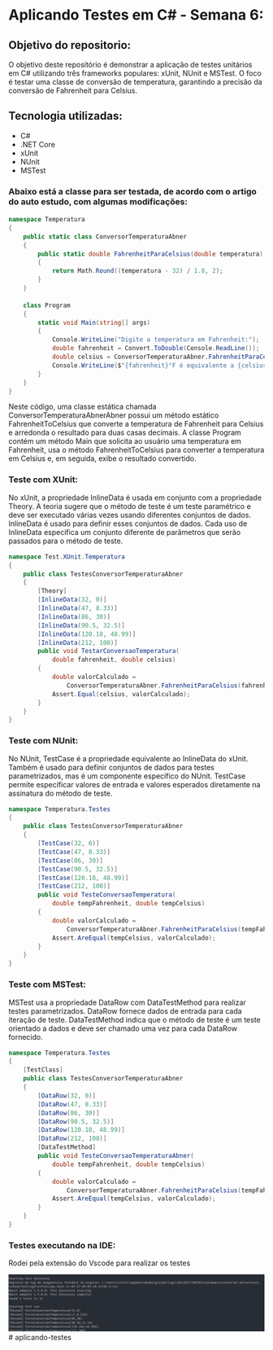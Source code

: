 # Aplicando Testes em C# - Semana 6:

## Objetivo do repositorio:

O objetivo deste repositório é demonstrar a aplicação de testes unitários em C# utilizando três frameworks populares: xUnit, NUnit e MSTest. O foco é testar uma classe de conversão de temperatura, garantindo a precisão da conversão de Fahrenheit para Celsius.

## Tecnologia utilizadas:

- C#
- .NET Core
- xUnit
- NUnit
- MSTest


### Abaixo está a classe para ser testada, de acordo com o artigo do auto estudo, com algumas modificações:

```csharp
namespace Temperatura
{
    public static class ConversorTemperaturaAbner
    {
        public static double FahrenheitParaCelsius(double temperatura)
        {
            return Math.Round((temperatura - 32) / 1.8, 2); 
        }
    }

    class Program
    {
        static void Main(string[] args)
        {
            Console.WriteLine("Digite a temperatura em Fahrenheit:");
            double fahrenheit = Convert.ToDouble(Console.ReadLine());
            double celsius = ConversorTemperaturaAbner.FahrenheitParaCelsius(fahrenheit);
            Console.WriteLine($"{fahrenheit}°F é equivalente a {celsius}°C.");
        }
    }
}

```
Neste código, uma classe estática chamada ConversorTemperaturaAbnerAbner possui um método estático FahrenheitToCelsius que converte a temperatura de Fahrenheit para Celsius e arredonda o resultado para duas casas decimais.  A classe Program contém um método Main que solicita ao usuário uma temperatura em Fahrenheit, usa o método FahrenheitToCelsius para converter a temperatura em Celsius e, em seguida, exibe o resultado convertido.

### Teste com XUnit:

No xUnit, a propriedade InlineData é usada em conjunto com a propriedade Theory. A teoria sugere que o método de teste é um teste paramétrico e deve ser executado várias vezes usando diferentes conjuntos de dados. InlineData é usado para definir esses conjuntos de dados. Cada uso de InlineData especifica um conjunto diferente de parâmetros que serão passados ​​para o método de teste.

```csharp
namespace Test.XUnit.Temperatura
{
    public class TestesConversorTemperaturaAbner
    {
        [Theory]
        [InlineData(32, 0)]
        [InlineData(47, 8.33)]
        [InlineData(86, 30)]
        [InlineData(90.5, 32.5)]
        [InlineData(120.18, 48.99)]
        [InlineData(212, 100)]
        public void TestarConversaoTemperatura(
            double fahrenheit, double celsius)
        {
            double valorCalculado =
                ConversorTemperaturaAbner.FahrenheitParaCelsius(fahrenheit);
            Assert.Equal(celsius, valorCalculado);
        }
    }
}
```

### Teste com NUnit:

No NUnit, TestCase é a propriedade equivalente ao InlineData do xUnit. Também é usado para definir conjuntos de dados para testes parametrizados, mas é um componente específico do NUnit. TestCase permite especificar valores de entrada e valores esperados diretamente na assinatura do método de teste.

```csharp
namespace Temperatura.Testes
{
    public class TestesConversorTemperaturaAbner
    {
        [TestCase(32, 0)]
        [TestCase(47, 8.33)]
        [TestCase(86, 30)]
        [TestCase(90.5, 32.5)]
        [TestCase(120.18, 48.99)]
        [TestCase(212, 100)]
        public void TesteConversaoTemperatura(
            double tempFahrenheit, double tempCelsius)
        {
            double valorCalculado =
                ConversorTemperaturaAbner.FahrenheitParaCelsius(tempFahrenheit);
            Assert.AreEqual(tempCelsius, valorCalculado);
        }
    }
}
```

### Teste com MSTest:

MSTest usa a propriedade DataRow com DataTestMethod para realizar testes parametrizados. DataRow fornece dados de entrada para cada iteração de teste. DataTestMethod indica que o método de teste é um teste orientado a dados e deve ser chamado uma vez para cada DataRow fornecido.

```csharp
namespace Temperatura.Testes
{
    [TestClass]
    public class TestesConversorTemperaturaAbner
    {
        [DataRow(32, 0)]
        [DataRow(47, 8.33)]
        [DataRow(86, 30)]
        [DataRow(90.5, 32.5)]
        [DataRow(120.18, 48.99)]
        [DataRow(212, 100)]
        [DataTestMethod]
        public void TesteConversaoTemperaturaAbner(
            double tempFahrenheit, double tempCelsius)
        {
            double valorCalculado =
                ConversorTemperaturaAbner.FahrenheitParaCelsius(tempFahrenheit);
            Assert.AreEqual(tempCelsius, valorCalculado);
        }
    }
}
```

### Testes executando na IDE:

Rodei pela extensão do Vscode para realizar os testes 

![todos testem passando](/Assets/TestRodando.png)
#   a p l i c a n d o - t e s t e s 
 
 